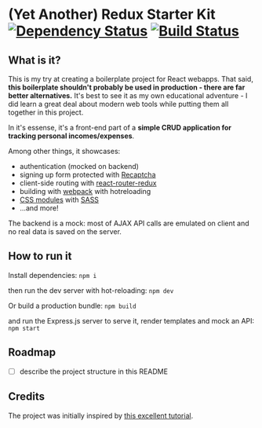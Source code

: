 # (Yet Another) Redux Starter Kit [![Dependency Status](https://david-dm.org/dmitru/redux-bootstrap-starter-kit.svg)](https://david-dm.org/dmitru/redux-bootstrap-starter-kit) [![Build Status](https://travis-ci.org/dmitru/redux-bootstrap-starter-kit.svg?branch=master)](https://travis-ci.org/dmitru/redux-bootstrap-starter-kit)
 

## What is it?

This is my try at creating a boilerplate project for React webapps. That said, **this boilerplate shouldn't probably be used in production - there are far better alternatives.** It's best to see it as my own educational adventure - I did learn a great deal about modern web tools while putting them all together in this project.

In it's essense, it's a front-end part of a **simple CRUD application for tracking personal incomes/expenses**.

Among other things, it showcases:

- authentication (mocked on backend)
- signing up form protected with [Recaptcha](https://www.google.com/recaptcha/intro/index.html)
- client-side routing with [react-router-redux](https://github.com/reactjs/react-router-redux)
- building with [webpack](https://webpack.github.io/) with hotreloading
- [CSS modules](http://glenmaddern.com/articles/css-modules) with [SASS](http://sass-lang.com/)
- ...and more!

The backend is a mock: most of AJAX API calls are emulated on client and no real data is saved on the server.   
 

## How to run it


Install dependencies:
``npm i`` 

then run the dev server with hot-reloading:
``npm dev``

Or build a production bundle:
``npm build``

and run the Express.js server to serve it, render templates and mock an API:
``npm start``

## Roadmap

- [ ] describe the project structure in this README

## Credits

The project was initially inspired by [this excellent tutorial](http://spapas.github.io/2016/03/02/react-redux-tutorial/).
